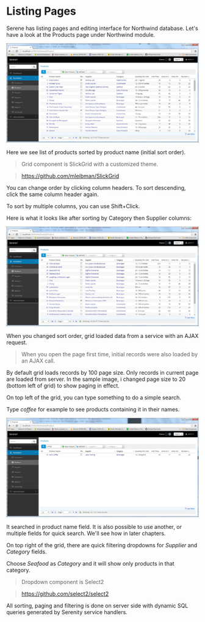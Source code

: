 # Listing Pages

Serene has listing pages and editing interface for Northwind database. Let's have a look at the Products page under Northwind module.

![Products Page Initial](img/products_page_initial.jpg)

Here we see list of products sorted by product name (initial sort order).

> Grid component is SlickGrid with a customized theme.

> https://github.com/mleibman/SlickGrid

You can change order by clicking column headers. To sort descending, click the same column header again.

To sort by multiple columns, you can use Shift+Click.

Here is what it looks like after sorting by Category then Supplier columns:

![Products Category Supplier Sort](img/products_category_supplier.jpg)

When you changed sort order, grid loaded data from a service with an AJAX request. 

> When you open the page first time, initial records were also loaded by an AJAX call.

By default grid loads records by 100 page size. Only records in current page are loaded from server. In the sample image, i changed page size to 20 (bottom left of grid) to show paging in effect.

On top left of the grid, you can type something to do a simple search.

Type *coffee* for example to see products containing it in their names.

![Products Coffee Search](img/products_coffee_search.jpg)

It searched in product name field. It is also possible to use another, or multiple fields for quick search. We'll see how in later chapters.

On top right of the grid, there are quick filtering dropdowns for *Supplier* and *Category* fields.

Choose *Seafood* as *Category* and it will show only products in that category.

> Dropdown component is Select2

> https://github.com/select2/select2



All sorting, paging and filtering is done on server side with dynamic SQL queries generated by Serenity service handlers.






